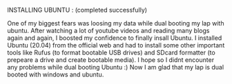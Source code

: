 INSTALLING UBUNTU : (completed successfully)

One of my biggest fears was loosing my data while dual booting my lap with ubuntu. After watching a lot of youtube videos and reading many blogs again and again, I boosted my confidence to finally insall Ubuntu. 
I installed Ubuntu (20.04) from the official web and had to install some other important tools like Rufus (to format bootable USB drives) and SDcard formatter (to prepeare a drive and create bootable media). 
I hope so I didnt encounter any problems while dual booting Ubuntu :)
Now I am glad that my lap is dual booted with windows and ubuntu.
